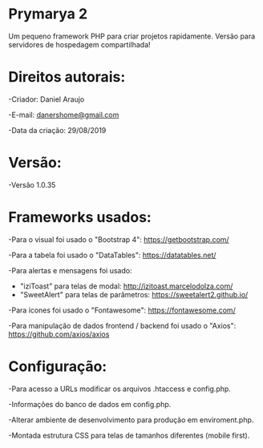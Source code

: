 # Prymarya 2

Um pequeno framework PHP para criar projetos rapidamente.
Versão para servidores de hospedagem compartilhada!

# Direitos autorais:
-Criador: Daniel Araujo  

-E-mail: danershome@gmail.com  

-Data da criação: 29/08/2019  

# Versão:  

-Versão 1.0.35

# Frameworks usados:
-Para o visual foi usado o "Bootstrap 4": https://getbootstrap.com/  

-Para a tabela foi usado o "DataTables": https://datatables.net/  

-Para alertas e mensagens foi usado: 
- "iziToast" para telas de modal: http://izitoast.marcelodolza.com/ 
- "SweetAlert" para telas de parâmetros: https://sweetalert2.github.io/ 

-Para ícones foi usado o "Fontawesome": https://fontawesome.com/ 

-Para manipulação de dados frontend / backend foi usado o "Axios": https://github.com/axios/axios 

# Configuração:
-Para acesso a URLs modificar os arquivos .htaccess e config.php.  

-Informações do banco de dados em config.php.  

-Alterar ambiente de desenvolvimento para produção em enviroment.php.  

-Montada estrutura CSS para telas de tamanhos diferentes (mobile first).
